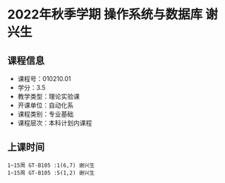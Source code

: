 # 2022年秋季学期 操作系统与数据库 谢兴生






## 课程信息

- 课程号：010210.01
- 学分：3.5
- 教学类型：理论实验课
- 开课单位：自动化系
- 课程类别：专业基础
- 课程层次：本科计划内课程

## 上课时间

```
1~15周 GT-B105 :1(6,7) 谢兴生
1~15周 GT-B105 :5(1,2) 谢兴生
```


